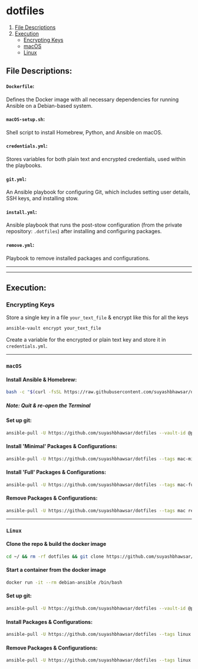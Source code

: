 # dotfiles

1. [File Descriptions](#file-descriptions)
2. [Execution](#execution)
    - [Encrypting Keys](#encrypting-keys)
    - [macOS](#macos)
    - [Linux](#linux)

## File Descriptions:

#### `Dockerfile`:

Defines the Docker image with all necessary dependencies for running Ansible on a Debian-based system.

#### `macOS-setup.sh`:

Shell script to install Homebrew, Python, and Ansible on macOS.

#### `credentials.yml`:

Stores variables for both plain text and encrypted credentials, used within the playbooks.

#### `git.yml`: 

An Ansible playbook for configuring Git, which includes setting user details, SSH keys, and installing stow.

#### `install.yml`:

Ansible playbook that runs the post-stow configuration (from the private repository: `.dotfiles`) after installing and configuring packages.

#### `remove.yml`:

Playbook to remove installed packages and configurations.

___
___


## Execution:

### Encrypting Keys
Store a single key in a file `your_text_file` & encrypt like this for all the keys

```bash
ansible-vault encrypt your_text_file
```

Create a variable for the encrypted or plain text key and store it in `credentials.yml`.

___


### `macOS`

#### Install Ansible & Homebrew:

```bash
bash -c "$(curl -fsSL https://raw.githubusercontent.com/suyashbhawsar/dotfiles/main/macOS-setup.sh)"
```

##### Note: Quit & re-open the Terminal

#### Set up git:

```bash
ansible-pull -U https://github.com/suyashbhawsar/dotfiles --vault-id @prompt --tags mac-minimal,mac-full git.yml
```

#### Install 'Minimal' Packages & Configurations:

```bash
ansible-pull -U https://github.com/suyashbhawsar/dotfiles --tags mac-minimal install.yml
```

#### Install 'Full' Packages & Configurations:

```bash
ansible-pull -U https://github.com/suyashbhawsar/dotfiles --tags mac-full install.yml
```

#### Remove Packages & Configurations:

```bash
ansible-pull -U https://github.com/suyashbhawsar/dotfiles --tags mac remove.yml
```
___

### `Linux`

#### Clone the repo & build the docker image

```bash
cd ~/ && rm -rf dotfiles && git clone https://github.com/suyashbhawsar/dotfiles.git && docker stop $(docker ps -a | grep "debian-ansible" | sed 's/\|/ /'|awk '{print $1}') | xargs docker rm && docker rmi debian-ansible && docker build -t debian-ansible .
```

#### Start a container from the docker image

```bash
docker run -it --rm debian-ansible /bin/bash
```

#### Set up git:

```bash
ansible-pull -U https://github.com/suyashbhawsar/dotfiles --vault-id @prompt --tags linux git.yml
```


#### Install Packages & Configurations:

```bash
ansible-pull -U https://github.com/suyashbhawsar/dotfiles --tags linux install.yml
```


#### Remove Packages & Configurations:

```bash
ansible-pull -U https://github.com/suyashbhawsar/dotfiles --tags linux remove.yml
```
